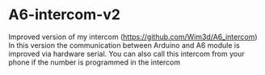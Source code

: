 # A6-intercom-v2
Improved version of my intercom (https://github.com/Wim3d/A6_intercom)
In this version the communication between Arduino and A6 module is improved via hardware serial.
You can also call this intercom from your phone if the number is programmed in the intercom
